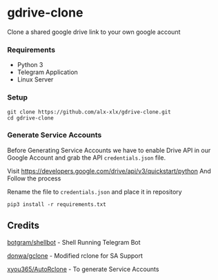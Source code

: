 # gdrive-clone
 Clone a shared google drive link to your own google account

### Requirements
- Python 3
- Telegram Application
- Linux Server

### Setup

```
git clone https://github.com/alx-xlx/gdrive-clone.git
cd gdrive-clone
```

### Generate Service Accounts

Before Generating Service Accounts we have to enable Drive API in our Google Account and grab the API `credentials.json` file.

Visit https://developers.google.com/drive/api/v3/quickstart/python
And Follow the process

Rename the file to `credentials.json` and place it in repository 

`pip3 install -r requirements.txt`


## Credits

[botgram/shellbot](https://github.com/botgram/shell-bot) - Shell Running Telegram Bot

[donwa/gclone](https://github.com/donwa/gclone) - Modified rclone for SA Support

[xyou365/AutoRclone](https://github.com/xyou365/AutoRclone) - To generate Service Accounts